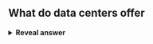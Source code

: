 ## What do data centers offer
<details>
<summary><b>Reveal answer</b></summary>
Economies of scale providing expertise and cost their customers cannot match
</details>
